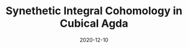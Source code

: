 ---
title: "Synethetic Integral Cohomology in Cubical Agda"
collection: misc
permalink: /misc/2022-CSL
excerpt:
date: 2020-12-10
venue: 'Proceedings of CSL 2022'
paperurl: 'http://aljungstrom.github.io/files/zcohomology.pdf'
citation: 'Guillaume Brunerie, Axel Ljungström, Anders Mörtberg'
---